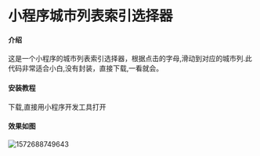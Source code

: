 # 小程序城市列表索引选择器

#### 介绍
这是一个小程序的城市列表索引选择器，根据点击的字母,滑动到对应的城市列.此代码非常适合小白,没有封装，直接下载,一看就会。


#### 安装教程

下载,直接用小程序开发工具打开

#### 效果如图

![1572688749643](C:\Users\admin.DESKTOP-A74CM2R\AppData\Roaming\Typora\typora-user-images\1572688749643.png)

